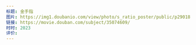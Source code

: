 ```yaml
---
标题: 金手指
图片: https://img1.doubanio.com/view/photo/s_ratio_poster/public/p2901830629.webp
链接: https://movie.douban.com/subject/35074609/
时时: 2023
评价:
---
```


